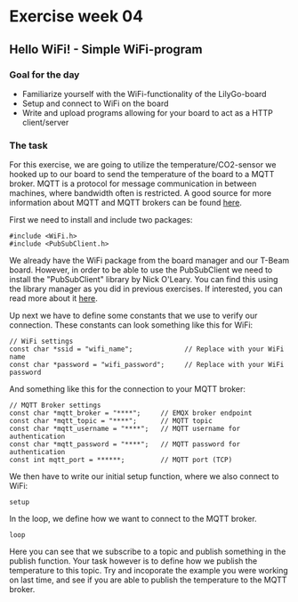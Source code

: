 # Exercise week 04
## Hello WiFi! - Simple WiFi-program

### Goal for the day

  * Familiarize yourself with the WiFi-functionality of the LilyGo-board
  * Setup and connect to WiFi on the board
  * Write and upload programs allowing for your board to act as a HTTP client/server

### The task

For this exercise, we are going to utilize the temperature/CO2-sensor we hooked up to our board to send the temperature of the board to a MQTT broker. MQTT is a protocol for message communication in between machines, where bandwidth often is restricted. A good source for more information about MQTT and MQTT brokers can be found [here](https://aws.amazon.com/what-is/mqtt/).


First we need to install and include two packages:

    #include <WiFi.h>
    #include <PubSubClient.h>

We already have the WiFi package from the board manager and our T-Beam board. However, in order to be able to use the PubSubClient we need to install the "PubSubClient" library by Nick O'Leary. You can find this using the library manager as you did in previous exercises. If interested, you can read more about it [here](https://github.com/knolleary/pubsubclient).

Up next we have to define some constants that we use to verify our connection.
These constants can look something like this for WiFi:

    // WiFi settings
    const char *ssid = "wifi_name";             // Replace with your WiFi name
    const char *password = "wifi_password";     // Replace with your WiFi password

And something like this for the connection to your MQTT broker:

    // MQTT Broker settings
    const char *mqtt_broker = "****";     // EMQX broker endpoint
    const char *mqtt_topic = "****";      // MQTT topic
    const char *mqtt_username = "****";   // MQTT username for authentication
    const char *mqtt_password = "****";   // MQTT password for authentication
    const int mqtt_port = ******;         // MQTT port (TCP)

We then have to write our initial setup function, where we also connect to WiFi:

    setup

In the loop, we define how we want to connect to the MQTT broker.

    loop

Here you can see that we subscribe to a topic and publish something in the publish function. Your task however is to define how we publish the temperature to this topic. Try and incoporate the example you were working on last time, and see if you are able to publish the temperature to the MQTT broker.

